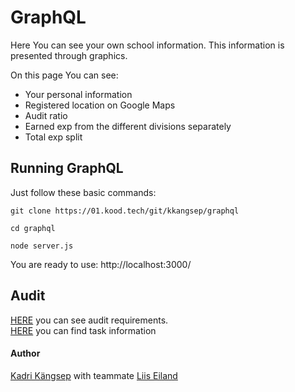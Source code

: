 # GraphQL

Here You can see your own school information.
This information is presented through graphics.

On this page You can see:

- Your personal information
- Registered location on Google Maps
- Audit ratio
- Earned exp from the different divisions separately 
- Total exp split

## Running GraphQL

Just follow these basic commands:

```
git clone https://01.kood.tech/git/kkangsep/graphql

cd graphql

node server.js
```

You are ready to use: http://localhost:3000/

## Audit

[HERE](https://github.com/01-edu/public/tree/master/subjects/graphql/audit) you can see audit requirements.\
[HERE](https://github.com/01-edu/public/tree/master/subjects/graphql) you can find task information

#### Author

[Kadri Kängsep](https://01.kood.tech/git/kkangsep) with teammate [Liis Eiland](https://01.kood.tech/git/leiland)

